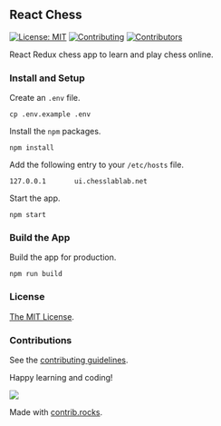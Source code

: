 ## React Chess

[![License: MIT](https://img.shields.io/badge/License-MIT-blue.svg)](https://www.gnu.org/licenses/gpl-3.0)
[![Contributing](https://img.shields.io/badge/contributions-welcome-brightgreen.svg?style=flat)](https://github.com/dwyl/esta/issues)
[![Contributors](https://img.shields.io/github/contributors/chesslablab/react-chess)](https://github.com/chesslablab/react-chess/graphs/contributors)

React Redux chess app to learn and play chess online.

### Install and Setup

Create an `.env` file.

```
cp .env.example .env
```

Install the `npm` packages.

```
npm install
```

Add the following entry to your `/etc/hosts` file.

```
127.0.0.1       ui.chesslablab.net
```

Start the app.

```
npm start
```

### Build the App

Build the app for production.

```
npm run build
```

### License

[The MIT License](https://github.com/chesslablab/react-chess/blob/master/LICENSE).

### Contributions

See the [contributing guidelines](https://github.com/chesslablab/redux-chess/blob/master/CONTRIBUTING.md).

Happy learning and coding!

<a href="https://github.com/chesslablab/react-chess/graphs/contributors">
  <img src="https://contrib.rocks/image?repo=chesslablab/react-chess" />
</a>

Made with [contrib.rocks](https://contrib.rocks).
